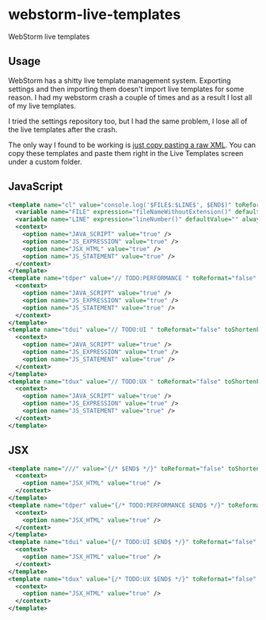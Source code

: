 # webstorm-live-templates
WebStorm live templates

## Usage
WebStorm has a shitty live template management system. Exporting settings and then importing them doesn't import live templates for some reason. I had my webstorm crash a couple of times and as a result I lost all of my live templates. 

I tried the settings repository too, but I had the same problem, I lose all of the live templates after the crash.

The only way I found to be working is [just copy pasting a raw XML](https://www.jetbrains.com/help/idea/15.0/sharing-live-templates.html). You can copy these templates and paste them right in the Live Templates screen under a custom folder.

## JavaScript
```xml
<template name="cl" value="console.log('$FILE$:$LINE$', $END$)" toReformat="false" toShortenFQNames="true">
  <variable name="FILE" expression="fileNameWithoutExtension()" defaultValue="" alwaysStopAt="false" />
  <variable name="LINE" expression="lineNumber()" defaultValue="" alwaysStopAt="false" />
  <context>
    <option name="JAVA_SCRIPT" value="true" />
    <option name="JS_EXPRESSION" value="true" />
    <option name="JSX_HTML" value="true" />
    <option name="JS_STATEMENT" value="true" />
  </context>
</template>
<template name="tdper" value="// TODO:PERFORMANCE " toReformat="false" toShortenFQNames="true">
  <context>
    <option name="JAVA_SCRIPT" value="true" />
    <option name="JS_EXPRESSION" value="true" />
    <option name="JS_STATEMENT" value="true" />
  </context>
</template>
<template name="tdui" value="// TODO:UI " toReformat="false" toShortenFQNames="true">
  <context>
    <option name="JAVA_SCRIPT" value="true" />
    <option name="JS_EXPRESSION" value="true" />
    <option name="JS_STATEMENT" value="true" />
  </context>
</template>
<template name="tdux" value="// TODO:UX " toReformat="false" toShortenFQNames="true">
  <context>
    <option name="JAVA_SCRIPT" value="true" />
    <option name="JS_EXPRESSION" value="true" />
    <option name="JS_STATEMENT" value="true" />
  </context>
</template>
```

## JSX
```xml
<template name="///" value="{/* $END$ */}" toReformat="false" toShortenFQNames="true">
  <context>
    <option name="JSX_HTML" value="true" />
  </context>
</template>
<template name="tdper" value="{/* TODO:PERFORMANCE $END$ */}" toReformat="false" toShortenFQNames="true">
  <context>
    <option name="JSX_HTML" value="true" />
  </context>
</template>
<template name="tdui" value="{/* TODO:UI $END$ */}" toReformat="false" toShortenFQNames="true">
  <context>
    <option name="JSX_HTML" value="true" />
  </context>
</template>
<template name="tdux" value="{/* TODO:UX $END$ */}" toReformat="false" toShortenFQNames="true">
  <context>
    <option name="JSX_HTML" value="true" />
  </context>
</template>
```
